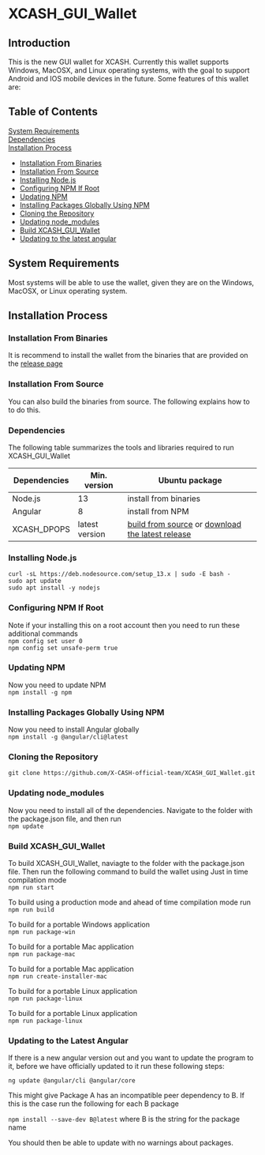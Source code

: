 # XCASH_GUI_Wallet

## Introduction

This is the new GUI wallet for XCASH. Currently this wallet supports Windows, MacOSX, and Linux operating systems, with the goal to support Android and IOS mobile devices in the future. Some features of this wallet are:

## Table of Contents  
[System Requirements](#system-requirements)  
[Dependencies](#dependencies)  
[Installation Process](#installation-process)  
* [Installation From Binaries](#installation-from-binaries)  
* [Installation From Source](#installation-from-source)  
* [Installing Node.js](#installing-nodejs) 
* [Configuring NPM If Root](#configuring-npm-if-root)  
* [Updating NPM](#updating-npm)  
* [Installing Packages Globally Using NPM](#installing-packages-globally-using-npm)  
* [Cloning the Repository](#cloning-the-repository)  
* [Updating node_modules](#updating-node_modules)  
* [Build XCASH_GUI_Wallet](#build-xcash_gui_wallet)  
* [Updating to the latest angular](#updating-to-the-latest-angular)  


## System Requirements
 
Most systems will be able to use the wallet, given they are on the Windows, MacOSX, or Linux operating system.


## Installation Process


### Installation From Binaries
It is recommend to install the wallet from the binaries that are provided on the [release page](https://github.com/X-CASH-official-team/XCASH_GUI_Wallet/releases)

### Installation From Source
You can also build the binaries from source. The following explains how to to do this.

### Dependencies

The following table summarizes the tools and libraries required to run XCASH_GUI_Wallet

| Dependencies                                 | Min. version  | Ubuntu package            |
| -------------------------------------------- | ------------- | ------------------------- |
| Node.js                                      | 13             |  install from binaries    | 
| Angular                                      | 8             |  install from NPM         |
| XCASH_DPOPS                                  | latest version | [build from source](https://github.com/X-CASH-official/XCASH_DPOPS) or [download the latest release](https://github.com/X-CASH-official/X-CASH/releases)




### Installing Node.js

```
curl -sL https://deb.nodesource.com/setup_13.x | sudo -E bash -
sudo apt update
sudo apt install -y nodejs
```


### Configuring NPM If Root
Note if your installing this on a root account then you need to run these additional commands  
`npm config set user 0`  
`npm config set unsafe-perm true`



### Updating NPM

Now you need to update NPM  
`npm install -g npm`



### Installing Packages Globally Using NPM

Now you need to install Angular globally  
`npm install -g @angular/cli@latest`



### Cloning the Repository
```
git clone https://github.com/X-CASH-official-team/XCASH_GUI_Wallet.git
``` 



### Updating node_modules

Now you need to install all of the dependencies. Navigate to the folder with the package.json file, and then run  
`npm update`



### Build XCASH_GUI_Wallet

To build XCASH_GUI_Wallet, naviagte to the folder with the package.json file. Then run the following command to build the wallet using Just in time compilation mode  
`npm run start`

To build using a production mode and ahead of time compilation mode run  
`npm run build`

To build for a portable Windows application  
`npm run package-win`

To build for a portable Mac application  
`npm run package-mac`

To build for a portable Mac application  
`npm run create-installer-mac`

To build for a portable Linux application  
`npm run package-linux`

To build for a portable Linux application  
`npm run package-linux`




### Updating to the Latest Angular

If there is a new angular version out and you want to update the program to it, before we have officially updated to it run these following steps:

`ng update @angular/cli @angular/core`

This might give Package A has an incompatible peer dependency to B. If this is the case run the following for each B package

`npm install --save-dev B@latest` where B is the string for the package name

You should then be able to update with no warnings about packages.